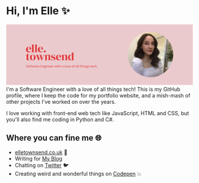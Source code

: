 # Hi, I'm Elle :sparkles:

![A profile photo of me](gh-readme-header.png)
I'm a Software Engineer with a love of all things tech! This is my GitHub profile, where I keep the code for my portfolio website, and a mish-mash of other projects I've worked on over the years. 

I love working with front-end web tech like JavaScript, HTML and CSS, but you'll also find me coding in Python and C#. 

## Where you can fine me :globe_with_meridians:
* [elletownsend.co.uk](https://www.elletownsend.co.uk) :sparkling_heart:
* Writing for [My Blog](https://medium.com/@_elletownsend) 
* Chatting on [Twitter](https://twitter.com/_elletownsend) :bird:
* Creating weird and wonderful things on [Codepen](https://codepen.io/_elletownsend) :collision:
